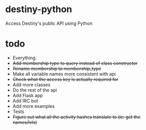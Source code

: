 # destiny-python
Access Destiny's public API using Python
 
# todo

- Everything.
- ~~Add membership type to query instead of class constructor~~
- ~~Rename membership to membership_type~~
- Make all variable names more consistent with api 
- ~~Check what the access key is actually required for~~
- Add more classes
- Do the rest of the api
- Add Flask app
- Add IRC bot
- Add more examples
- Tests
- ~~Figure out what all the activity hashes translate to (ie: get the names/lvls)~~
